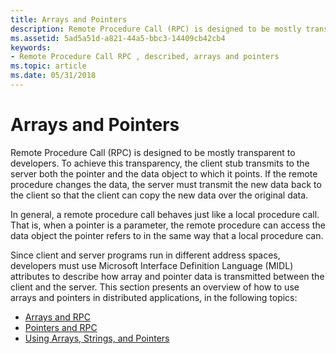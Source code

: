 ```yaml
---
title: Arrays and Pointers
description: Remote Procedure Call (RPC) is designed to be mostly transparent to developers.
ms.assetid: 5ad5a51d-a821-44a5-bbc3-14409cb42cb4
keywords:
- Remote Procedure Call RPC , described, arrays and pointers
ms.topic: article
ms.date: 05/31/2018
---
```


# Arrays and Pointers

Remote Procedure Call (RPC) is designed to be mostly transparent to developers. To achieve this transparency, the client stub transmits to the server both the pointer and the data object to which it points. If the remote procedure changes the data, the server must transmit the new data back to the client so that the client can copy the new data over the original data.

In general, a remote procedure call behaves just like a local procedure call. That is, when a pointer is a parameter, the remote procedure can access the data object the pointer refers to in the same way that a local procedure can.

Since client and server programs run in different address spaces, developers must use Microsoft Interface Definition Language (MIDL) attributes to describe how array and pointer data is transmitted between the client and the server. This section presents an overview of how to use arrays and pointers in distributed applications, in the following topics:

-   [Arrays and RPC](arrays-and-rpc.md)
-   [Pointers and RPC](pointers-and-rpc.md)
-   [Using Arrays, Strings, and Pointers](using-arrays-strings-and-pointers.md)

 

 




